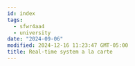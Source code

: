 ```yaml
---
id: index
tags:
  - sfwr4aa4
  - university
date: "2024-09-06"
modified: 2024-12-16 11:23:47 GMT-05:00
title: Real-time system a la carte
---
```

